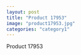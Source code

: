```yaml
---
layout: post
title: "Product 17953"
image: "product17953.jpg"
categories: "category1"
---
```

Product 17953
